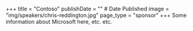 +++
title = "Contoso"
publishDate = "" # Date Published
image = "img/speakers/chris-reddington.jpg"
page_type = "sponsor"
+++
Some information about Microsoft here, etc. etc.